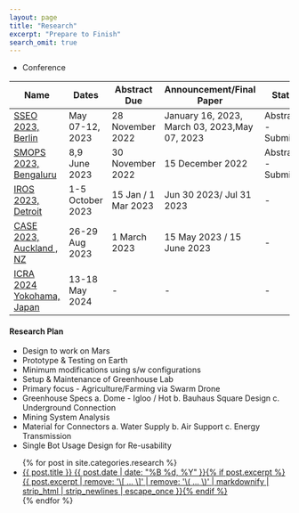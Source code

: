 ```yaml
---
layout: page
title: "Research"
excerpt: "Prepare to Finish"
search_omit: true
---
```


* Conference

| Name                                                                                                                          | Dates            | Abstract Due        | Announcement/Final Paper                      | Status               |
|-------------------------------------------------------------------------------------------------------------------------------|------------------|---------------------|-----------------------------------------------|----------------------|
| [SSEO 2023, Berlin](https://github.com/slabstech/bhoomi/blob/main/docs/assets/docs/submit/abstract_sseo_slabs_india.pdf)      | May 07-12, 2023  | 28 November 2022    | January 16, 2023, March 03, 2023,May 07, 2023 | Abstract - Submitted |
| [SMOPS 2023, Bengaluru](https://github.com/slabstech/bhoomi/blob/main/docs/assets/docs/submit/garuda-abstract-smop-2023.pdf)  | 8,9 June 2023    | 30 November 2022    | 15 December 2022                              | Abstract - Submitted | 
| [IROS 2023, Detroit](https://ieee-iros.org/)                                                                                  | 1-5 October 2023 | 15 Jan / 1 Mar 2023 | Jun 30 2023/ Jul 31 2023                      | -                    | 
| [CASE 2023, Auckland , NZ](https://case2023.org/)                                                                             | 26-29 Aug 2023   | 1 March 2023        | 15 May 2023 / 15 June 2023                    | -                    | 
| [ICRA 2024 Yokohama, Japan](https://www.ieee-ras.org/)                                                                        | 13-18 May 2024   | -                   | -                                             | -                    | 




<h4>Research Plan</h4>
<ul>
 <li>Design to work on Mars</li>
 <li>Prototype & Testing on Earth</li>
 <li>Minimum modifications using s/w configurations</li>
 <li>Setup & Maintenance of Greenhouse Lab</li>
 <li>Primary focus - Agriculture/Farming via Swarm Drone</li>
 <li>Greenhouse Specs a. Dome - Igloo / Hot b. Bauhaus Square Design c. Underground Connection</li>
 <li>Mining System Analysis</li>
 <li>Material for Connectors a. Water Supply b. Air Support c. Energy Transmission</li>
 <li>Single Bot Usage Design for Re-usability</li>
</ul >


<ul class="post-list">
{% for post in site.categories.research %}
  <li><article><a href="{{ site.url }}{{ post.url }}">{{ post.title }} <span class="entry-date"><time datetime="{{ post.date | date_to_xmlschema }}">{{ post.date | date: "%B %d, %Y" }}</time></span>{% if post.excerpt %} <span class="excerpt">{{ post.excerpt | remove: '\[ ... \]' | remove: '\( ... \)' | markdownify | strip_html | strip_newlines | escape_once }}</span>{% endif %}</a></article></li>
{% endfor %}
</ul>
